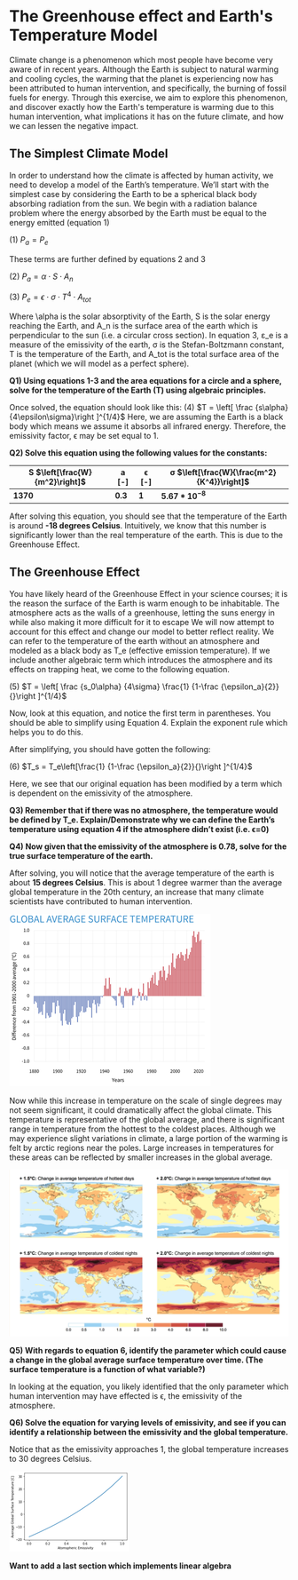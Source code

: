 # The Greenhouse effect and Earth's Temperature Model

Climate change is a phenomenon which most people have become very aware of in recent years. Although the Earth is subject to natural warming and cooling cycles, the warming that the planet is experiencing now has been attributed to human intervention, and specifically, the burning of fossil fuels for energy. Through this exercise, we aim to explore this phenomenon, and discover exactly how the Earth's temperature is warming due to this human intervention, what implications it has on the future climate, and how we can lessen the negative impact. 

## The Simplest Climate Model 
In order to understand how the climate is affected by human activity, we need to develop a model of the Earth’s temperature. We’ll start with the simplest case by considering the Earth to be a spherical black body absorbing radiation from the sun. We begin with a radiation balance problem where the energy absorbed by the Earth must be equal to the energy emitted (equation 1)

(1) $P_a=P_e$

These terms are further defined by equations 2 and 3 

(2) $P_a=\alpha\cdot S \cdot A_n$

(3) $P_e = \epsilon \cdot \sigma \cdot T^4 \cdot A_{tot}$

Where \alpha is the solar absorptivity of the Earth, S is the solar energy reaching the Earth, and A_n is the surface area of the earth which is perpendicular to the sun (i.e. a circular cross section). In equation 3, ε_e is a measure of the emissivity of the earth, σ is the Stefan-Boltzmann constant, T is the temperature of the Earth, and A_tot is the total surface area of the planet (which we will model as a perfect sphere).

**Q1) Using equations 1-3 and the area equations for a circle and a sphere, solve for the temperature of the Earth (T) using algebraic principles.** 

Once solved, the equation should look like this: 
(4) $T = \left[ \frac {s\alpha} {4\epsilon\sigma}\right ]^{1/4}$
Here, we are assuming the Earth is a black body which means we assume it absorbs all infrared energy. Therefore, the emissivity factor, ϵ may be set equal to 1.

**Q2) Solve this equation using the following values for the constants:**
 
| S $\left[\frac{W}{m^2}\right]$ | a [-] | ϵ [-] | σ $\left[\frac{W}{\frac{m^2}{K^4}}\right]$ |
| ----------- | ----------- |-----|-----|
| **$1370$** | **$0.3$** |   **$1$**  | **$5.67*10^{-8}$** |

After solving this equation, you should see that the temperature of the Earth is around **-18 degrees Celsius**. Intuitively, we know that this number is significantly lower than the real temperature of the earth. This is due to the Greenhouse Effect.

## The Greenhouse Effect

You have likely heard of the Greenhouse Effect in your science courses; it is the reason the surface of the Earth is warm enough to be inhabitable. The atmosphere acts as the walls of a greenhouse, letting the suns energy in while also making it more difficult for it to escape
We will now attempt to account for this effect and change our model to better reflect reality. 
We can refer to the temperature of the earth without an atmosphere and modeled as a black body as T_e (effective emission temperature). If we include another algebraic term which introduces the atmosphere and its effects on trapping heat, we come to the following equation.

(5) $T = \left[ \frac {s_0\alpha} {4\sigma} \frac{1} {1-\frac {\epsilon_a}{2}}{}\right ]^{1/4}$

Now, look at this equation, and notice the first term in parentheses. You should be able to simplify using Equation 4. Explain the exponent rule which helps you to do this.

After simplifying, you should have gotten the following: 

(6) $T_s = T_e\left[\frac{1} {1-\frac {\epsilon_a}{2}}{}\right ]^{1/4}$

Here, we see that our original equation has been modified by a term which is dependent on the emissivity of the atmosphere. 

**Q3) Remember that if there was no atmosphere, the temperature would be defined by T_e. Explain/Demonstrate why we can define the Earth’s temperature using equation 4 if the atmosphere didn’t exist (i.e. ϵ=0)**

**Q4) Now given that the emissivity of the atmosphere is 0.78, solve for the true surface temperature of the earth.**

After solving, you will notice that the average temperature of the earth is about **15 degrees Celsius**. This is about 1 degree warmer than the average global temperature in the 20th century, an increase that many climate scientists have contributed to human intervention.

![](../images/GlobalSurfaceTemp.png)

Now while this increase in temperature on the scale of single degrees may not seem significant, it could dramatically affect the global climate. This temperature is representative of the global average, and there is significant range in temperature from the hottest to the coldest places. Although we may experience slight variations in climate, a large portion of the warming is felt by arctic regions near the poles. Large increases in temperatures for these areas can be reflected by smaller increases in the global average.

![](../images/TempMap.png)

**Q5) With regards to equation 6, identify the parameter which could cause a change in the global average surface temperature over time. (The surface temperature is a function of what variable?)**

In looking at the equation, you likely identified that the only parameter which human intervention may have effected is ϵ, the emissivity of the atmosphere. 

**Q6) Solve the equation for varying levels of emissivity, and see if you can identify a relationship between the emissivity and the global temperature.**

Notice that as the emissivity approaches 1, the global temperature increases to 30 degrees Celsius. 

![](../images/EmissivityPlot.png)

**Want to add a last section which implements linear algebra**
